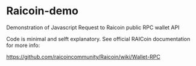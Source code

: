 # Raicoin-demo
Demonstration of Javascript Request to Raicoin public RPC wallet API

Code is minimal and selft explanatory. See official RAICoin documentation for more info:

https://github.com/raicoincommunity/Raicoin/wiki/Wallet-RPC
